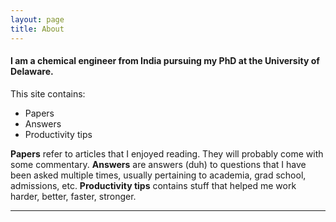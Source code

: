 ```yaml
---
layout: page
title: About
---
```


#### I am a chemical engineer from India pursuing my PhD at the University of Delaware.


<!-- Here is the code for the figure. It's clunky and maybe we should do something in the CSS files to make it prettier -->
<!-- <img src="/images/mugshot.png" align="right"> -->
<!-- --END FIGURE-- -->

This site contains:
* Papers
* Answers
* Productivity tips

**Papers** refer to articles that I enjoyed reading. They will probably come with some commentary. **Answers** are answers (duh) to questions that I have been asked multiple times, usually pertaining to academia, grad school, admissions, etc. **Productivity tips** contains stuff that helped me work harder, better, faster, stronger.

<hr>

<!-- ** UNDER CONSTRUCTION **
## Previously

#### Trek Leading
#### MS., The Johns Hopkins University
#### Process Engineer at UOP-Honeywell
-->